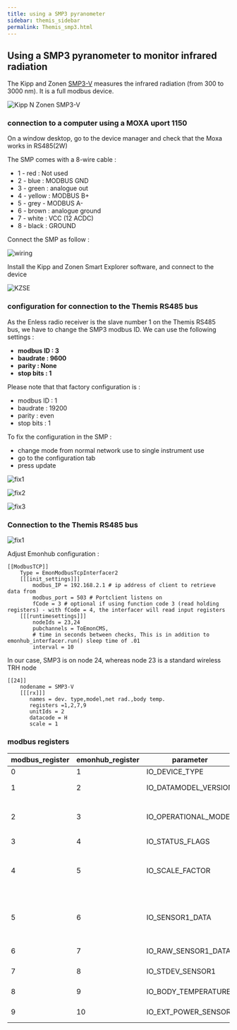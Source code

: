 ```yaml
---
title: using a SMP3 pyranometer
sidebar: themis_sidebar
permalink: Themis_smp3.html
---
```

## Using a SMP3 pyranometer to monitor infrared radiation

The Kipp and Zonen [SMP3-V](https://www.kippzonen.com/Product/201/SMP3-Pyranometer#.XncyLCODM2w) measures the infrared radiation 
(from 300 to 3000 nm). It is a full modbus device.

![Kipp N Zonen SMP3-V](SMP3-V.jpg)

### connection to a computer using a MOXA uport 1150

On a window desktop, go to the device manager and check that the Moxa works in RS485(2W)

The SMP comes with a 8-wire cable :
- 1 - red : Not used
- 2 - blue : MODBUS GND
- 3 - green : analogue out
- 4 - yellow : MODBUS B+
- 5 - grey - MODBUS A-
- 6 - brown : analogue ground
- 7 - white : VCC (12 ACDC)
- 8 - black : GROUND

Connect the SMP as follow :

![wiring](wiring.jpg)

Install the Kipp and Zonen Smart Explorer software, and connect to the device

![KZSE](smart_explorer_1.png)

### configuration for connection to the Themis RS485 bus

As the Enless radio receiver is the slave number 1 on the Themis RS485 bus, we have to change the SMP3 modbus ID.
We can use the following settings :
- **modbus ID : 3**
- **baudrate : 9600**
- **parity : None**
- **stop bits : 1**

Please note that that factory configuration is :
- modbus ID : 1
- baudrate : 19200
- parity : even
- stop bits : 1

To fix the configuration in the SMP :
- change mode from normal network use to single instrument use
- go to the configuration tab
- press update

![fix1](smart_explorer_single_instrument_use.png)

![fix2](smart_explorer_modbus.png)

![fix3](smart_explorer_update.png)

### Connection to the Themis RS485 bus

![fix1](connect_to_SR303.jpg)

Adjust Emonhub configuration :
````
[[ModbusTCP]]
    Type = EmonModbusTcpInterfacer2
    [[[init_settings]]]
        modbus_IP = 192.168.2.1 # ip address of client to retrieve data from
        modbus_port = 503 # Portclient listens on
        fCode = 3 # optional if using function code 3 (read holding registers) - with fCode = 4, the interfacer will read input registers
    [[[runtimesettings]]]
        nodeIds = 23,24
        pubchannels = ToEmonCMS,
        # time in seconds between checks, This is in addition to emonhub_interfacer.run() sleep time of .01
        interval = 10
````
In our case, SMP3 is on node 24, whereas node 23 is a standard wireless TRH node 
````
[[24]]
    nodename = SMP3-V
    [[[rx]]]
       names = dev. type,model,net rad.,body temp.
       registers =1,2,7,9
       unitIds = 2
       datacode = H
       scale = 1

````

### modbus registers


| modbus_register| emonhub_register | parameter | Name | Description |
|--------|--------|--------|--------|--------|
| 0 | 1 | IO_DEVICE_TYPE | DevType | type of the sensor |
| 1 | 2 | IO_DATAMODEL_VERSION | DataSet | Version of the object data model |
| 2 | 3 | IO_OPERATIONAL_MODE | DevMode |Operational mode: normal, service, calibration and so on |
| 3 | 4 | IO_STATUS_FLAGS | Status | Device Status flags |
| 4 | 5 | IO_SCALE_FACTOR | Range | Range and scale factor sensor data (determines number of decimal places) |
| 5 | 6 | IO_SENSOR1_DATA | Sensor1 | Temperature compensated radiation in W/m2 (Net radiation for SGR) |
| 6 | 7 | IO_RAW_SENSOR1_DATA | RawData1 | Net radiation (sensor 1) in W/m2 |
| 7 | 8 | IO_STDEV_SENSOR1 | StDev1 | Standard deviation IO_SENSOR1_DATA |
| 8 | 9 | IO_BODY_TEMPERATURE | BodyTemp | temperature in 0.1 °C |
| 9 | 10 | IO_EXT_POWER_SENSOR | VSupply | External power voltage |
